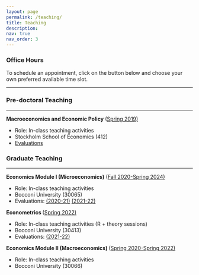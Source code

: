 ```yaml
---
layout: page
permalink: /teaching/
title: Teaching
description:
nav: true
nav_order: 3
---
```


### Office Hours
To schedule an appointment, click on the button below and choose your own preferred available time slot.


<!-- Google Calendar Appointment Scheduling begin -->
<link href="https://calendar.google.com/calendar/scheduling-button-script.css" rel="stylesheet">
<script src="https://calendar.google.com/calendar/scheduling-button-script.js" async></script>
<script>
(function() {
  var target = document.currentScript;
  window.addEventListener('load', function() {
    calendar.schedulingButton.load({
      url: 'https://calendar.google.com/calendar/appointments/schedules/AcZssZ2DdnOojU8vhqxk_Wg0h7x1CdJv3iidXQqHzLcDp7rz7JsKXqZFl2DXdGZ_34nPmqP4jHX3Tich?gv=true',
      color: '#3F51B5',
      label: 'Book an appointment',
      target,
    });
  });
})();
</script>
<!-- end Google Calendar Appointment Scheduling -->

---


### Pre-doctoral Teaching
---

<strong>Macroeconomics and Economic Policy</strong> ([Spring 2019)](https://pcw.hhs.se/course/412)
- Role: In-class teaching activities
- Stockholm School of Economics (412)
- [Evaluations](https://jacopolunghi.github.io\assets\pdf\teaching\hhs\teacher_report_hhs.pdf)


### Graduate Teaching
---


<strong>Economics Module I (Microeconomics)</strong> ([Fall 2020-Spring 2024)](http://didattica.unibocconi.it/ts/tsn_anteprima.php?cod_ins=30065&anno=2021&ric_cdl=TR01&IdPag=6351)
- Role: In-class teaching activities
- Bocconi University (30065)
- Evaluations: [(2020-21)](https://jacopolunghi.github.io\assets\pdf\teaching\bocconi\2021-2022_30065_79335_4_ISem.pdf) [(2021-22)](https://jacopolunghi.github.io\assets\pdf\teaching\bocconi\2021-2022_30065_79335_4_ISem.pdf)


<strong>Econometrics </strong> ([Spring 2022)](https://didattica.unibocconi.it/ts/tsn_anteprima.php?cod_ins=30413&anno=2021&IdPag=6351)
- Role: In-class teaching activities (R + theory sessions)
- Bocconi University (30413)
- Evaluations: [(2021-22)](https://jacopolunghi.github.io\assets\pdf\teaching\bocconi\2021-2022_30413_79335_25_IISem.pdf)



<strong>Economics Module II (Macroeconomics) </strong> ([Spring 2020-Spring 2022)](https://didattica.unibocconi.it/ts/tsn_anteprima2006.php?IdPag=6067&anno=2015&cod_ins=30066)
- Role: In-class teaching activities
- Bocconi University (30066)
